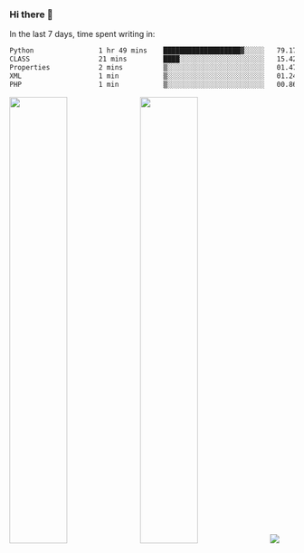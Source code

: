 ### Hi there 👋

In the last 7 days, time spent writing in:

<!--START_SECTION:waka-->

```txt
Python                1 hr 49 mins    ███████████████████▓░░░░░   79.17 %
CLASS                 21 mins         ████░░░░░░░░░░░░░░░░░░░░░   15.42 %
Properties            2 mins          ▒░░░░░░░░░░░░░░░░░░░░░░░░   01.47 %
XML                   1 min           ▒░░░░░░░░░░░░░░░░░░░░░░░░   01.24 %
PHP                   1 min           ▒░░░░░░░░░░░░░░░░░░░░░░░░   00.86 %
```

<!--END_SECTION:waka-->

<img src="https://wakatime.com/share/@jimtje/5d0c92de-08f8-4a72-8f2f-6a9693d1e318.svg" width=45% height=45%> <img src="https://wakatime.com/share/@jimtje/501498ae-bda5-4da7-a89d-b40bcdd5556d.svg" width=45% height=45%>
![](https://hit.yhype.me/github/profile?user_id=43537315)
